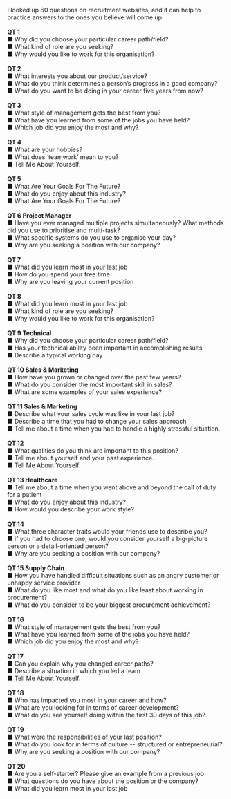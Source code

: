 <p>
  I looked up 60 questions on recruitment websites, and it can help to practice
  answers to the ones you believe will come up<br>
  <br>
  <strong>QT 1</strong><br>
  ■ Why did you choose your particular career path/field?<br>
  ■ What kind of role are you seeking?<br>
  ■ Why would you like to work for this organisation?<br>
  <br>
  <strong>QT 2</strong><br>
  ■ What interests you about our product/service?<br>
  ■ What do you think determines a person’s progress in a good company?<br>
  ■ What do you want to be doing in your career five years from now?<br>
  <br>
  <strong>QT 3</strong><br>
  ■ What style of management gets the best from you?<br>
  ■ What have you learned from some of the jobs you have held?<br>
  ■ Which job did you enjoy the most and why?<br>
  <br>
  <strong>QT 4</strong><br>
  ■ What are your hobbies?<br>
  ■ What does ‘teamwork’ mean to you?<br>
  ■ Tell Me About Yourself.<br>
  <br>
  <strong>QT 5</strong><br>
  ■ What Are Your Goals For The Future?<br>
  ■ What do you enjoy about this industry?<br>
  ■ What Are Your Goals For The Future?<br>
  <br>
  <strong>QT 6 Project Manager</strong><br>
  ■ Have you ever managed multiple projects simultaneously? What methods did you
  use to prioritise and multi-task?<br>
  ■ What specific systems do you use to organise your day?<br>
  ■ Why are you seeking a position with our company?<br>
  <br>
  <strong>QT 7</strong><br>
  ■ What did you learn most in your last job<br>
  ■ How do you spend your free time<br>
  ■ Why are you leaving your current position<br>
  <br>
  <strong>QT 8</strong><br>
  ■ What did you learn most in your last job<br>
  ■ What kind of role are you seeking?<br>
  ■ Why would you like to work for this organisation?<br>
  <br>
  <strong>QT 9 Technical</strong><br>
  ■ Why did you choose your particular career path/field?<br>
  ■ Has your technical ability been important in accomplishing results<br>
  ■ Describe a typical working day<br>
  <br>
  <strong>QT 10 Sales &amp; Marketing</strong><br>
  ■ How have you grown or changed over the past few years?<br>
  ■ What do you consider the most important skill in sales?<br>
  ■ What are some examples of your sales experience?<br>
  <br>
  <strong>QT 11 Sales &amp; Marketing</strong><br>
  ■ Describe what your sales cycle was like in your last job?<br>
  ■ Describe a time that you had to change your sales approach<br>
  ■ Tell me about a time when you had to handle a highly stressful situation.<br>
  <br>
  <strong>QT 12</strong><br>
  ■ What qualities do you think are important to this position?<br>
  ■ Tell me about yourself and your past experience.<br>
  ■ Tell Me About Yourself.<br>
  <br>
  <strong>QT 13 Healthcare</strong><br>
  ■ Tell me about a time when you went above and beyond the call of duty for a
  patient<br>
  ■ What do you enjoy about this industry?<br>
  ■ How would you describe your work style?<br>
  <br>
  <strong>QT 14</strong><br>
  ■ What three character traits would your friends use to describe you?<br>
  ■ if you had to choose one, would you consider yourself a big-picture person
  or a detail-oriented person?<br>
  ■ Why are you seeking a position with our company?<br>
  <br>
  <strong>QT 15 Supply Chain</strong><br>
  ■ How you have handled difficult situations such as an angry customer or unhappy
  service provider<br>
  ■ What do you like most and what do you like least about working in procurement?<br>
  ■ What do you consider to be your biggest procurement achievement?<br>
  <br>
  <strong>QT 16</strong><br>
  ■ What style of management gets the best from you?<br>
  ■ What have you learned from some of the jobs you have held?<br>
  ■ Which job did you enjoy the most and why?<br>
  <br>
  <strong>QT 17</strong><br>
  ■ Can you explain why you changed career paths?<br>
  ■ Describe a situation in which you led a team<br>
  ■ Tell Me About Yourself.<br>
  <br>
  <strong>QT 18</strong><br>
  ■ Who has impacted you most in your career and how?<br>
  ■ What are you looking for in terms of career development?<br>
  ■ What do you see yourself doing within the first 30 days of this job?<br>
  <br>
  <strong>QT 19</strong><br>
  ■ What were the responsibilities of your last position?<br>
  ■ What do you look for in terms of culture -- structured or entrepreneurial?<br>
  ■ Why are you seeking a position with our company?<br>
  <br>
  <strong>QT 20</strong><br>
  ■ Are you a self-starter? Please give an example from a previous job<br>
  ■ What questions do you have about the position or the company?<br>
  ■ What did you learn most in your last job
</p>
